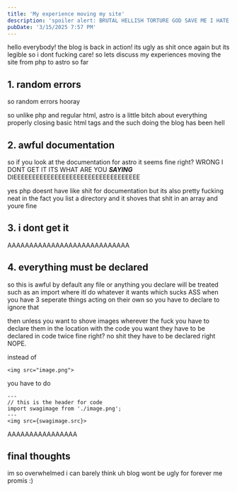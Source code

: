 ```yaml
---
title: 'My experience moving my site'
description: 'spoiler alert: BRUTAL HELLISH TORTURE GOD SAVE ME I HATE EVERYTHING KILL ME'
pubDate: '3/15/2025 7:57 PM'
---
```

hello everybody!
the blog is back in action!
its ugly as shit once again but its legible so i dont fucking care!
so lets discuss my experiences moving the site from php to astro so far

## 1. random errors
so
random errors
hooray

so unlike php and regular html, astro is a little bitch about everything
properly closing basic html tags and the such
doing the blog has been hell

## 2. awful documentation
so if you look at the documentation for astro
it seems fine right?
WRONG
I DONT GET IT 
ITS 
WHAT ARE YOU ***SAYING***
DIEEEEEEEEEEEEEEEEEEEEEEEEEEEEEEEEEE

yes php doesnt have like
shit for documentation
but its also pretty fucking neat in the fact you list a directory and it shoves that shit in an array and youre fine

## 3. i dont get it
AAAAAAAAAAAAAAAAAAAAAAAAAAAA

## 4. everything must be declared
so
this is 
awful
by default any file or anything you declare will be treated such as an import
where itl do whatever it wants
which sucks ASS when you have 3 seperate things acting on their own
so you have to declare to ignore that

then
unless you want to shove images wherever the fuck you have to declare them in the location with the code you want
they have to be declared in code twice
fine right?
no shit they have to be declared right
NOPE.

instead of 

```
<img src="image.png">
```

you have to do

```
---
// this is the header for code
import swagimage from './image.png';
---
<img src={swagimage.src}>
```
AAAAAAAAAAAAAAAA

## final thoughts
im so overwhelmed i can barely think
uh
blog wont be ugly for forever me promis :)
